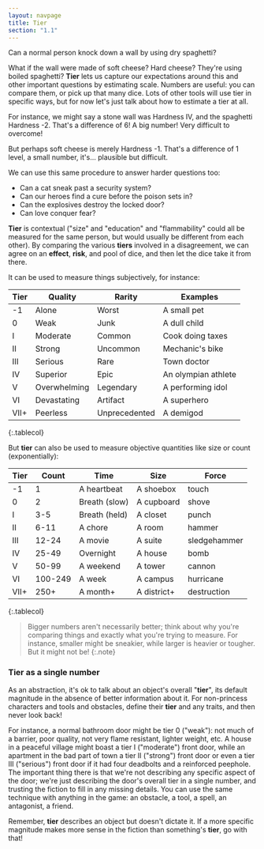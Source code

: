 ```yaml
---
layout: navpage
title: Tier
section: "1.1"
---
```


Can a normal person knock down a wall by using dry spaghetti?

What if the wall were made of soft cheese? Hard cheese? They're using boiled spaghetti?
**Tier** lets us capture our expectations around this and other important questions by estimating scale.
Numbers are useful: you can compare them, or pick up that many dice.
Lots of other tools will use tier in specific ways, but for now let's just talk about how to estimate a tier at all.

For instance, we might say a stone wall was Hardness IV, and the spaghetti Hardness -2.
That's a difference of 6! A big number! Very difficult to overcome!

But perhaps soft cheese is merely Hardness -1.
That's a difference of 1 level, a small number, it's... plausible but difficult.

We can use this same procedure to answer harder questions too:
* Can a cat sneak past a security system?
* Can our heroes find a cure before the poison sets in?
* Can the explosives destroy the locked door?
* Can love conquer fear?

**Tier** is contextual ("size" and "education" and "flammability" could all be measured for the same person, but would usually be different from each other).
By comparing the various **tiers** involved in a disagreement, we can agree on an **effect**, **risk**, and pool of dice, and then let the dice take it from there.

It can be used to measure things subjectively, for instance:

| Tier | Quality    | Rarity  | Examples    |
|------|------------|---------|-------------|
| -1   | Alone      | Worst   | A small pet |
| 0    | Weak       | Junk    | A dull child |
| I    | Moderate   | Common  | Cook doing taxes |
| II   | Strong     | Uncommon | Mechanic's bike |
| III  | Serious    | Rare    | Town doctor |
| IV   | Superior   | Epic    | An olympian athlete |
| V    | Overwhelming | Legendary | A performing idol |
| VI   | Devastating | Artifact | A superhero |
| VII+ | Peerless | Unprecedented | A demigod |
{:.tablecol}

But **tier** can also be used to measure objective quantities like size or count (exponentially):

| Tier | Count | Time       | Size      | Force   |
|------|-------|------------|-----------|---------|
| -1   | 1     | A heartbeat | A shoebox | touch   |
| 0    | 2     | Breath (slow) | A cupboard | shove |
| I    | 3-5   | Breath (held) | A closet | punch  |
| II   | 6-11 | A chore  | A room      | hammer    |
| III  | 12-24 | A movie  | A suite     | sledgehammer |
| IV   | 25-49 | Overnight | A house    | bomb     |
| V    | 50-99 | A weekend | A tower    | cannon   |
| VI   | 100-249 | A week   | A campus    | hurricane |
| VII+ | 250+ | A month+ | A district+ | destruction |
{:.tablecol}

> Bigger numbers aren't necessarily better; think about why you're comparing things and exactly what you're trying to measure.
> For instance, smaller might be sneakier, while larger is heavier or tougher.
> But it might not be!
{:.note}

### Tier as a single number

As an abstraction, it's ok to talk about an object's overall "**tier**", its default magnitude in the absence of better information about it.
For non-princess characters and tools and obstacles, define their **tier** and any traits, and then never look back!

For instance, a normal bathroom door might be tier 0 ("weak"):
not much of a barrier, poor quality, not very flame resistant, lighter weight, etc.
A house in a peaceful village might boast a tier I ("moderate") front door,
while an apartment in the bad part of town a tier II ("strong") front door
or even a tier III ("serious") front door if it had four deadbolts and a reinforced peephole.
The important thing there is that we're not describing any specific aspect of the door; we're just describing the door's overall tier in a single number, and trusting the fiction to fill in any missing details.
You can use the same technique with anything in the game: an obstacle, a tool, a spell, an antagonist, a friend.

Remember, **tier** describes an object but doesn't dictate it.
If a more specific magnitude makes more sense in the fiction than something's **tier**, go with that!
